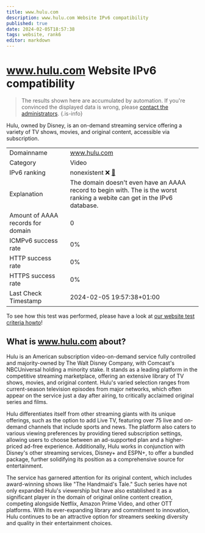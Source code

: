 ```yaml
---
title: www.hulu.com
description: www.hulu.com Website IPv6 compatibility
published: true
date: 2024-02-05T18:57:38
tags: website, rank6
editor: markdown
---
```


# www.hulu.com Website IPv6 compatibility

> The results shown here are accumulated by automation. If you're convinced the displayed data is wrong, please [contact the administrators](/howto/chat). 
{.is-info}

Hulu, owned by Disney, is an on-demand streaming service offering a variety of TV shows, movies, and original content, accessible via subscription.


|   |   |
| - | - |
| Domainname | www.hulu.com
| Category | Video |
| IPv6 ranking | nonexistent :x: [🔗](/howto/ranking) |
| Explanation | The domain doesn't even have an AAAA record to begin with. The is the worst ranking a webite can get in the IPv6 database. |
| Amount of AAAA records for domain | 0 |
| ICMPv6 success rate | 0%|
| HTTP success rate | 0% |
| HTTPS success rate | 0% |
| Last Check Timestamp | 2024-02-05 19:57:38+01:00 |

To see how this test was performed, please have a look at [our website test criteria howto](/howto/testcriteria/website)!


## What is www.hulu.com about?
Hulu is an American subscription video-on-demand service fully controlled and majority-owned by The Walt Disney Company, with Comcast's NBCUniversal holding a minority stake. It stands as a leading platform in the competitive streaming marketplace, offering an extensive library of TV shows, movies, and original content. Hulu's varied selection ranges from current-season television episodes from major networks, which often appear on the service just a day after airing, to critically acclaimed original series and films. 

Hulu differentiates itself from other streaming giants with its unique offerings, such as the option to add Live TV, featuring over 75 live and on-demand channels that include sports and news. The platform also caters to various viewing preferences by providing tiered subscription settings, allowing users to choose between an ad-supported plan and a higher-priced ad-free experience. Additionally, Hulu works in conjunction with Disney's other streaming services, Disney+ and ESPN+, to offer a bundled package, further solidifying its position as a comprehensive source for entertainment. 

The service has garnered attention for its original content, which includes award-winning shows like "The Handmaid's Tale." Such series have not only expanded Hulu's viewership but have also established it as a significant player in the domain of original online content creation, competing alongside Netflix, Amazon Prime Video, and other OTT platforms. With its ever-expanding library and commitment to innovation, Hulu continues to be an attractive option for streamers seeking diversity and quality in their entertainment choices.


